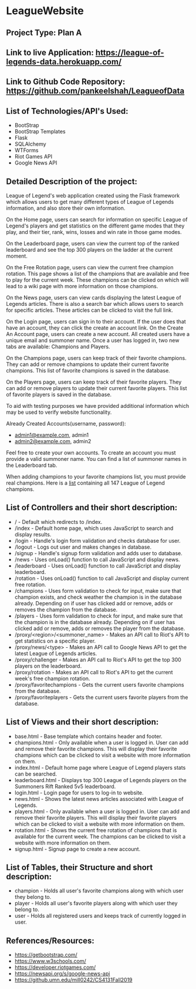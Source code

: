 # LeagueWebsite

## Project Type: Plan A
## Link to live Application: https://league-of-legends-data.herokuapp.com/
## Link to Github Code Repository: https://github.com/pankeelshah/LeagueofData
## List of Technologies/API's Used:
   * BootStrap
   * BootStrap Templates
   * Flask
   * SQLAlchemy
   * WTForms
   * Riot Games API
   * Google News API
## Detailed Description of the project: <br />

League of Legend's web application created using the Flask framework which allows users to get many different types of League of Legends information, and also store their own information. 

On the Home page, users can search for information on specific League of Legend's players and get statistics on the different game modes that they play, and their tier, rank, wins, losses and win rate in those game modes. 

On the Leaderboard page, users can view the current top of the ranked leaderboard and see the top 300 players on the ladder at the current moment.

On the Free Rotation page, users can view the current free champion rotation. This page shows a list of the champions that are available and free to play for the current week. These champions can be clicked on which will lead to a wiki page with more information on those champions. 

On the News page, users can view cards displaying the latest League of Legends articles. There is also a search bar which allows users to search for specific articles. These articles can be clicked to visit the full link.

On the Login page, users can sign in to their account. If the user does that have an account, they can click the create an account link. On the Create An Account page, users can create a new account. All created users have a unique email and summoner name. Once a user has logged in, two new tabs are available: Champions and Players.

On the Champions page, users can keep track of their favorite champions. They can add or remove champions to update their current favorite champions. This list of favorite champions is saved in the database. 

On the Players page, users can keep track of their favorite players. They can add or remove players to update their current favorite players. This list of favorite players is saved in the database. 

To aid with testing purposes we have provided additional information which may be used to verify website functionality. 

Already Created Accounts(username, password): 
* admin1@example.com, admin1
* admin2@example.com, admin2

Feel free to create your own accounts. To create an account you must provide a valid summoner name. You can find a list of summoner names in the Leaderboard tab.

When adding champions to your favorite champions list, you must provide real champions. Here is a [list](https://na.leagueoflegends.com/en/game-info/champions/) containing all 147 League of Legend champions.

## List of Controllers and their short description:
* / - Default which redirects to /index.
* /index - Default home page, which uses JavaScript to search and display results.
* /login - Handle's login form validation and checks database for user.
* /logout - Logs out user and makes changes in database.
* /signup - Handle's signup form validation and adds user to database.
* /news - Uses onLoad() function to call JavaScript and display news.
* /leaderboard - Uses onLoad() function to call JavaScript and display leaderboard.
* /rotation - Uses onLoad() function to call JavaScript and display current free rotation.
* /champions - Uses form validation to check for input, make sure that champion exists, and check weather the champion is in the database already. Depending on if user has clicked add or remove, adds or removes the champion from the database.
* /players - Uses form validation to check for input, and make sure that the champion is in the database already. Depending on if user has clicked add or remove, adds or removes the player from the database.
* /proxy/&lt;region&gt;/&lt;summoner_name&gt; - Makes an API call to Riot's API to get statistics on a specific player. 
* /proxy/news/&lt;type&gt; - Makes an API call to Google News API to get the latest League of Legends articles.
* /proxy/challenger - Makes an API call to Riot's API to get the top 300 players on the leaderboard.
* /proxy/rotation - Makes an API call to Riot's API to get the current week's free champion rotation. 
* /proxy/favoritechampions - Gets the current users favorite champions from the database. 
* /proxy/favoriteplayers - Gets the current users favorite players from the database. 
## List of Views and their short description:
* base.html - Base template which contains header and footer.
* champions.html - Only available when a user is logged in. User can add and remove their favorite champions. This will display their favorite champions which can be clicked to visit a website with more information on them.
* index.html - Default home page where League of Legend players stats can be searched.
* leaderboard.html - Displays top 300 League of Legends players on the Summoners Rift Ranked 5v5 leaderboard.
* login.html - Login page for users to log-in to website.
* news.html - Shows the latest news articles associated with League of Legends.
* players.html - Only available when a user is logged in. User can add and remove their favorite players. This will display their favorite players which can be clicked to visit a website with more information on them.
* rotation.html - Shows the current free rotation of champions that is available for the current week. The champions can be clicked to visit a website with more information on them.
* signup.html - Signup page to create a new account.
## List of Tables, their Structure and short description:
* champion - Holds all user's favorite champions along with which user they belong to.
* player - Holds all user's favorite players along with which user they belong to.
* user - Holds all registered users and keeps track of currently logged in user.
## References/Resources:
* https://getbootstrap.com/
* https://www.w3schools.com/
* https://developer.riotgames.com/
* https://newsapi.org/s/google-news-api
* https://github.umn.edu/mill0242/CS4131Fall2019
